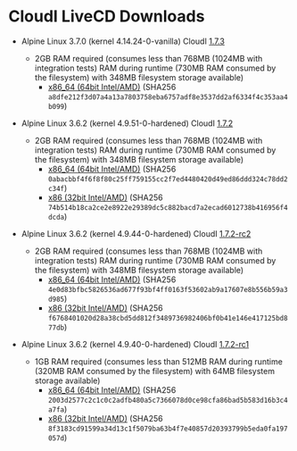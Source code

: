 CloudI LiveCD Downloads
=======================

* Alpine Linux 3.7.0 (kernel 4.14.24-0-vanilla) CloudI [1.7.3](https://github.com/CloudI/CloudI/tree/v1.7.3)
  * 2GB RAM required (consumes less than 768MB (1024MB with integration tests) RAM during runtime (730MB RAM consumed by the filesystem) with 348MB filesystem storage available)
    * [x86_64 (64bit Intel/AMD)](https://osdn.net/dl/cloudi/alpine-edge-x86_64-cloudi-1.7.3.iso)
    (SHA256 `a8dfe212f3d07a4a13a7803758eba6757adf8e3537dd2af6334f4c353aa4b099`)

* Alpine Linux 3.6.2 (kernel 4.9.51-0-hardened) CloudI [1.7.2](https://github.com/CloudI/CloudI/tree/v1.7.2)
  * 2GB RAM required (consumes less than 768MB (1024MB with integration tests) RAM during runtime (730MB RAM consumed by the filesystem) with 348MB filesystem storage available)
    * [x86_64 (64bit Intel/AMD)](https://osdn.net/dl/cloudi/alpine-edge-x86_64-cloudi-1.7.2.iso)
    (SHA256 `0abacbbf4f6f8f80c25ff759155cc2f7ed4480420d49ed86ddd324c78dd2c34f`)
    * [x86 (32bit Intel/AMD)](https://osdn.net/dl/cloudi/alpine-edge-x86-cloudi-1.7.2.iso)
    (SHA256 `74b514b18ca2ce2e8922e29389dc5c882bacd7a2ecad6012738b416956f4dcda`)

* Alpine Linux 3.6.2 (kernel 4.9.44-0-hardened) CloudI [1.7.2-rc2](https://github.com/CloudI/CloudI/tree/v1.7.2-rc2)
  * 2GB RAM required (consumes less than 768MB (1024MB with integration tests) RAM during runtime (730MB RAM consumed by the filesystem) with 348MB filesystem storage available)
    * [x86_64 (64bit Intel/AMD)](http://sourceforge.net/projects/cloudi/files/1.7.2/alpine-edge-x86_64-cloudi-1.7.2_rc2.iso/download)
    (SHA256 `4e0d83bfbc5826536ad677f93bf4ff0163f53602ab9a17607e8b556b59a3d985`)
    * [x86 (32bit Intel/AMD)](http://sourceforge.net/projects/cloudi/files/1.7.2/alpine-edge-x86-cloudi-1.7.2_rc2.iso/download)
    (SHA256 `f6768401020d28a38cbd5dd812f3489736982406bf0b41e146e417125bd877db`)

* Alpine Linux 3.6.2 (kernel 4.9.40-0-hardened) CloudI [1.7.2-rc1](https://github.com/CloudI/CloudI/tree/v1.7.2-rc1)
  * 1GB RAM required (consumes less than 512MB RAM during runtime (320MB RAM consumed by the filesystem) with 64MB filesystem storage available)
    * [x86_64 (64bit Intel/AMD)](http://sourceforge.net/projects/cloudi/files/1.7.2/alpine-edge-x86_64-cloudi-1.7.2_rc1.iso/download)
    (SHA256 `2003d2577c2c1c0c2adfb480a5c7366078d0ce98cfa86bad5b583d16b3c4a7fa`)
    * [x86 (32bit Intel/AMD)](http://sourceforge.net/projects/cloudi/files/1.7.2/alpine-edge-x86-cloudi-1.7.2_rc1.iso/download)
    (SHA256 `8f3183cd91599a34d13c1f5079ba63b4f7e40857d20393799b5eda0fa197057d`)

